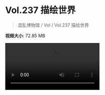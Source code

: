 # Vol.237 描绘世界

> 混乱博物馆 / Vol / Vol.237 描绘世界

**视频大小**: 72.85 MB

<div class="video"><video src="https://file.hsyhx.top/archive/237.mp4" controls preload>🤔 您的浏览器不支持 video 标签</video></div>
